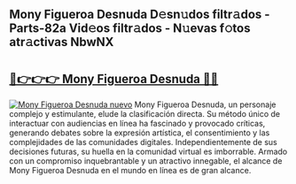 ## Mony Figueroa Desnuda D𝚎sn𝚞dos filtr𝚊dos - Parts-82a Vid𝚎os filtr𝚊dos - N𝚞evas f𝚘tos atr𝚊ctivas NbwNX

# <h2><a href="http://mbczyu.tromn.icu/?c=Mony+Figueroa+Desnuda">🔗👉👉👉 Mony Figueroa Desnuda 🔗🔗</a></h2>

[![Mony Figueroa Desnuda nuevo](https://i.imgur.com/pEAQMta.gif)](http://mbczyu.tromn.icu/?c=Mony+Figueroa+Desnuda)
Mony Figueroa Desnuda, un personaje complejo y estimulante, elude la clasificación directa. Su método único de interactuar con audiencias en línea ha fascinado y provocado críticas, generando debates sobre la expresión artística, el consentimiento y las complejidades de las comunidades digitales. Independientemente de sus decisiones futuras, su huella en la comunidad virtual es imborrable. Armado con un compromiso inquebrantable y un atractivo innegable, el alcance de Mony Figueroa Desnuda en el mundo en línea es de gran alcance.
